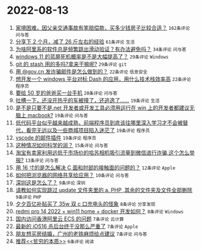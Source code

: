 # 2022-08-13

1. [家境困难，因父亲交通事故有笔赔偿款，买多少钱房子比较合适？](https://www.v2ex.com/t/872557) `162条评论` `问与答`
1. [分享下 2 个月，减了 26 斤左右的经验](https://www.v2ex.com/t/872575) `61条评论` `生活`
1. [为啥阿里系的软件总是频繁跳出滑动验证？有办法避免吗？](https://www.v2ex.com/t/872561) `34条评论` `问与答`
1. [windows 11 的蓝屏死机概率是不是大幅提高了？](https://www.v2ex.com/t/872569) `29条评论` `Windows`
1. [git 的 stash 用的多吗?拿来干嘛呢?](https://www.v2ex.com/t/872573) `29条评论` `git`
1. [用 @gov.cn 发诈骗邮件是怎么做到的？](https://www.v2ex.com/t/872586) `22条评论` `信息安全`
1. [想开发一个 windows 平台对标 Dash 的应用，用什么技术栈效率高](https://www.v2ex.com/t/872565) `22条评论` `程序员`
1. [要给 50 岁的爸爸买一台手机](https://www.v2ex.com/t/872580) `20条评论` `问与答`
1. [吐槽一下，还没开热乎的车被撞了，还逃逸了……](https://www.v2ex.com/t/872596) `19条评论` `生活`
1. [是不是只要不是.net 开发者或开发工具必须用运行在 win 上的开发者都建议无脑上 macbook?](https://www.v2ex.com/t/872579) `19条评论` `问与答`
1. [低代码平台似乎越来越成熟，前端程序员到底该往哪里深入学习才不会被替代，看完无远以及一些商城项目陷入迷茫了](https://www.v2ex.com/t/872578) `19条评论` `程序员`
1. [vscode 的邮件插件](https://www.v2ex.com/t/872571) `19条评论` `程序员`
1. [这种情况如何科学的润？](https://www.v2ex.com/t/872576) `15条评论` `问与答`
1. [淘宝有卖家利用远低于市场价的哈苏相机吸引流量到微信进行诈骗,这个怎么举报?](https://www.v2ex.com/t/872566) `13条评论` `问与答`
1. [用 16 寸的是怎么解决 C 面和肘部的接触面的问题的？](https://www.v2ex.com/t/872577) `12条评论` `Apple`
1. [如何把浏览器的网络共享给应用？](https://www.v2ex.com/t/872556) `10条评论` `问与答`
1. [深圳这是怎么了？](https://www.v2ex.com/t/872583) `9条评论` `深圳`
1. [请教如何实现跳过 update 文件夹里的 a. PHP ,其余的文件夹及文件全部删除](https://www.v2ex.com/t/872574) `9条评论` `PHP`
1. [夕夕百亿补贴买了 35w 双 c 口充电头的怪象](https://www.v2ex.com/t/872563) `8条评论` `分享发现`
1. [redmi pro 14 2022 + win11 home + docker 开发如何？](https://www.v2ex.com/t/872558) `8条评论` `Windows`
1. [国内访问香港阿里云 ECS 的问题](https://www.v2ex.com/t/872603) `7条评论` `云计算`
1. [最新的 iOS16 杀后台终于没那么严重了](https://www.v2ex.com/t/872581) `7条评论` `Apple`
1. [朋友想买房结婚，广州的老铁麻烦给点建议](https://www.v2ex.com/t/872572) `7条评论` `问与答`
1. [推荐<<贫穷的本质>>](https://www.v2ex.com/t/872610) `6条评论` `阅读`
